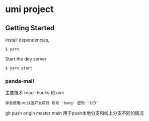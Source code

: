 # umi project

## Getting Started

Install dependencies,

```bash
$ yarn
```

Start the dev server

```bash
$ yarn start
```
### panda-mall


主要技术 react-hooks 和 umi 
```
学会使用umi快速开发项目 账号 'bang' 密码:'123'
```
git push origin master:main 用于push本地分支和线上分支不同的情况